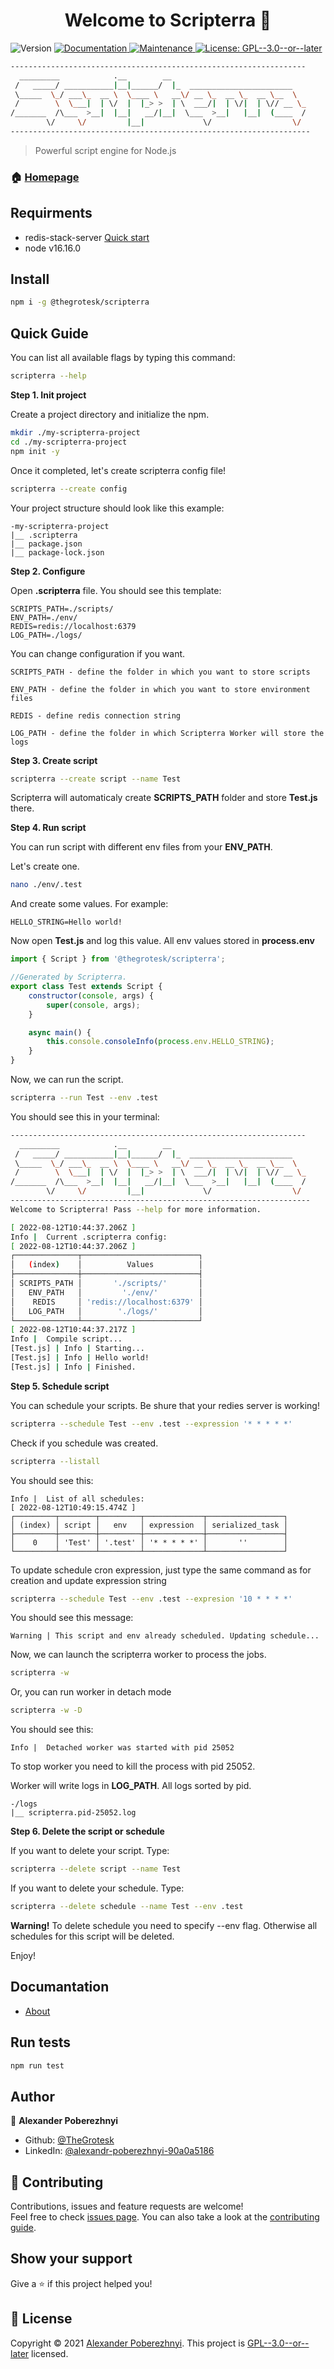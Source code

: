 <h1 align="center">Welcome to Scripterra 👋</h1>

<p>
  <img alt="Version" src="https://img.shields.io/badge/version-0.0.2-blue.svg?cacheSeconds=2592000" />
  <a href="https://github.com/TheGrotesk/scripterra#readme" target="_blank">
    <img alt="Documentation" src="https://img.shields.io/badge/documentation-yes-brightgreen.svg" />
  </a>
  <a href="https://github.com/TheGrotesk/scripterra/graphs/commit-activity" target="_blank">
    <img alt="Maintenance" src="https://img.shields.io/badge/Maintained%3F-yes-green.svg" />
  </a>
  <a href="https://github.com/TheGrotesk/scripterra/blob/master/LICENSE" target="_blank">
    <img alt="License: GPL--3.0--or--later" src="https://img.shields.io/github/license/TheGrotesk/Scripterra" />
  </a>
</p>

```sh
------------------------------------------------------------------
  _________            .__        __
 /   _____/ ___________|__|______/  |_  _______________________
 \_____  \_/ ___\_  __ \  \____ \   __\/ __ \_  __ \_  __ \__  \
 /        \  \___|  | \/  |  |_> >  | \  ___/|  | \/|  | \// __ \_
/_______  /\___  >__|  |__|   __/|__|  \___  >__|   |__|  (____  /
        \/     \/         |__|             \/                  \/
-------------------------------------------------------------------
```

> Powerful script engine for Node.js


### 🏠 [Homepage](https://github.com/TheGrotesk/scripterra#readme)

## Requirments
 - redis-stack-server [Quick start](https://redis.io/docs/stack/search/quick_start/)
 - node v16.16.0
## Install

```sh
npm i -g @thegrotesk/scripterra
```

## Quick Guide

You can list all available flags by typing this command:

```sh
scripterra --help
```

**Step 1. Init project**

Create a project directory and initialize the npm.

```sh
mkdir ./my-scripterra-project
cd ./my-scripterra-project
npm init -y
```

Once it completed, let's create scripterra config file!

```sh
scripterra --create config
```

Your project structure should look like this example:

```
-my-scripterra-project
|__ .scripterra
|__ package.json
|__ package-lock.json

```

**Step 2. Configure**

Open **.scripterra** file. You should see this template:

```
SCRIPTS_PATH=./scripts/
ENV_PATH=./env/
REDIS=redis://localhost:6379
LOG_PATH=./logs/
```

You can change configuration if you want.

```
SCRIPTS_PATH - define the folder in which you want to store scripts

ENV_PATH - define the folder in which you want to store environment files

REDIS - define redis connection string

LOG_PATH - define the folder in which Scripterra Worker will store the logs

```

**Step 3. Create script**

```sh
scripterra --create script --name Test
```

Scripterra will automaticaly create **SCRIPTS_PATH** folder and store **Test.js** there.

**Step 4. Run script**

You can run script with different env files from your **ENV_PATH**.

Let's create one.

```sh
nano ./env/.test
```

And create some values. For example:

```
HELLO_STRING=Hello world!
```

Now open **Test.js** and log this value. All env values stored in **process.env**

```js
import { Script } from '@thegrotesk/scripterra';

//Generated by Scripterra.
export class Test extends Script {
    constructor(console, args) {
        super(console, args);
    }

    async main() {
        this.console.consoleInfo(process.env.HELLO_STRING);
    }
}
```

Now, we can run the script.

```sh
scripterra --run Test --env .test
```

You should see this in your terminal:

```sh
------------------------------------------------------------------
  _________            .__        __
 /   _____/ ___________|__|______/  |_  _______________________
 \_____  \_/ ___\_  __ \  \____ \   __\/ __ \_  __ \_  __ \__  \
 /        \  \___|  | \/  |  |_> >  | \  ___/|  | \/|  | \// __ \_
/_______  /\___  >__|  |__|   __/|__|  \___  >__|   |__|  (____  /
        \/     \/         |__|             \/                  \/
-------------------------------------------------------------------
Welcome to Scripterra! Pass --help for more information.

[ 2022-08-12T10:44:37.206Z ]
Info |  Current .scripterra config:
[ 2022-08-12T10:44:37.206Z ]
┌──────────────┬──────────────────────────┐
│   (index)    │          Values          │
├──────────────┼──────────────────────────┤
│ SCRIPTS_PATH │       './scripts/'       │
│   ENV_PATH   │         './env/'         │
│    REDIS     │ 'redis://localhost:6379' │
│   LOG_PATH   │        './logs/'         │
└──────────────┴──────────────────────────┘
[ 2022-08-12T10:44:37.217Z ]
Info |  Compile script...
[Test.js] | Info | Starting...
[Test.js] | Info | Hello world!
[Test.js] | Info | Finished.
```

**Step 5. Schedule script**

You can schedule your scripts. Be shure that your redies server is working!

```sh
scripterra --schedule Test --env .test --expression '* * * * *'
```

Check if you schedule was created.

```sh
scripterra --listall
```

You should see this:

```
Info |  List of all schedules:
[ 2022-08-12T10:49:15.474Z ]
┌─────────┬────────┬─────────┬─────────────┬─────────────────┐
│ (index) │ script │   env   │ expression  │ serialized_task │
├─────────┼────────┼─────────┼─────────────┼─────────────────┤
│    0    │ 'Test' │ '.test' │ '* * * * *' │       ''        │
└─────────┴────────┴─────────┴─────────────┴─────────────────┘
```

To update schedule cron expression, just type the same command as for creation and update expression string

```sh
scripterra --schedule Test --env .test --expresion '10 * * * *'
```

You should see this message:

```
Warning | This script and env already scheduled. Updating schedule...
```

Now, we can launch the scripterra worker to process the jobs.

```sh
scripterra -w
```

Or, you can run worker in detach mode

```sh
scripterra -w -D
```

You should see this:

```
Info |  Detached worker was started with pid 25052
```

To stop worker you need to kill the process with pid 25052.

Worker will write logs in **LOG_PATH**. All logs sorted by pid.

```
-/logs
|__ scripterra.pid-25052.log
```

**Step 6. Delete the script or schedule**

If you want to delete your script. Type:

```sh
scripterra --delete script --name Test
```

If you want to delete your schedule. Type:

```sh
scripterra --delete schedule --name Test --env .test
```

**Warning!** To delete schedule you need to specify --env flag. Otherwise all schedules for this script will be deleted.


Enjoy!

## Documantation

* [About](/public/docs/About.md)

## Run tests

```sh
npm run test
```

## Author

👤 **Alexander Poberezhnyi**

* Github: [@TheGrotesk](https://github.com/TheGrotesk)
* LinkedIn: [@alexandr-poberezhnyi-90a0a5186](https://linkedin.com/in/alexandr-poberezhnyi-90a0a5186)

## 🤝 Contributing

Contributions, issues and feature requests are welcome!<br />Feel free to check [issues page](https://github.com/TheGrotesk/scripterra/issues). You can also take a look at the [contributing guide](https://github.com/TheGrotesk/scripterra/blob/master/CONTRIBUTING.md).

## Show your support

Give a ⭐️ if this project helped you!

## 📝 License

Copyright © 2021 [Alexander Poberezhnyi](https://github.com/TheGrotesk).
This project is [GPL--3.0--or--later](https://github.com/TheGrotesk/scripterra/blob/master/LICENSE) licensed.